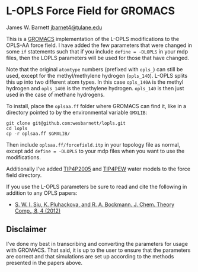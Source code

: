 # L-OPLS Force Field for GROMACS

James W. Barnett
jbarnet4@tulane.edu

This is a [GROMACS](http://www.gromacs.org) implementation of the L-OPLS
modifications to the OPLS-AA force field. I have added the few
parameters that were changed in some `if` statements such that if you include
`define = -DLOPLS` in your mdp files, then the LOPLS parameters will be used for
those that have changed. 

Note that the original `atomtype` numbers (prefixed
with `opls_`) can still be used, except for the methyl/methylene hydrogen
(`opls_140`). L-OPLS splits this up into two different atom types. In this case
`opls_140A` is the methyl hydrogen and `opls_140B` is the methylene hydrogen.
`opls_140` is then just used in the case of methane hydrogens.

To install, place the `oplsaa.ff` folder where GROMACS can find it, like in
a directory pointed to by the environmental variable `GMXLIB`:

    git clone git@github.com:wesbarnett/lopls.git
    cd lopls
    cp -r oplsaa.ff $GMXLIB/

Then include `oplsaa.ff/forcefield.itp` in your topology file as normal, except
add `define = -DLOPLS` to your mdp files when you want to use the modifications.

Additionally I've added [TIP4P2005](http://dx.doi.org/10.1063/1.2121687) and
[TIP4PEW](http://dx.doi.org/10.1063/1.1683075) water models to the force field
directory.

If you use the L-OPLS parameters be sure to read and cite the following in
addition to any OPLS papers:

* [S. W. I. Siu, K. Pluhackova, and R. A. Bockmann. J. Chem. Theory Comp., 8, 4 (2012)](http://dx.doi.org/10.1021/ct200908r)

## Disclaimer

I've done my best in transcribing and converting the parameters for usage with
GROMACS. That said, it is up to the user to ensure that the parameters are
correct and that simulations are set up according to the methods presented in
the papers above.
